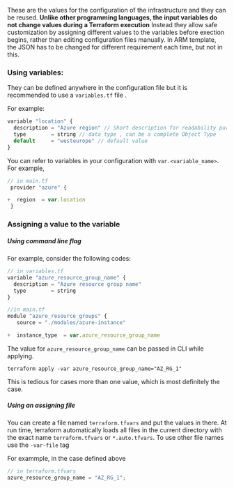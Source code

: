 These are the values for the configuration of the infrastructure and they can be reused. **Unlike other programming languages, the input variables do not change values during a Terraform execution** Instead they allow safe customization by assigning different values to the variables before exection begins, rather than editing configuration files manually.
In ARM template, the JSON has to be changed for different requirement each time, but not in this.

### Using variables:

They can be defined anywhere in the configuration file but it is recommended to use a `variables.tf` file .

For example:

```js
variable "location" {
  description = "Azure region" // Short description for readability purposes
  type        = string // data type , can be a complete Object Type
  default     = "westeurope" // default value
}

```

You can refer to variables in your configuration with `var.<variable_name>`. For example,

```js
// in main.tf
 provider "azure" {

+  region  = var.location
 }
```

### Assigning a value to the variable

##### Using command line flag

For example, consider the following codes:

```js
// in variables.tf
variable "azure_resource_group_name" {
  description = "Azure resource group name"
  type        = string
}
```

```js
//in main.tf
module "azure_resource_groups" {
   source = "./modules/azure-instance"

+  instance_type  = var.azure_resource_group_name
```

The value for `azure_resource_group_name` can be passed in CLI while applying.

```
terraform apply -var azure_resource_group_name="AZ_RG_1"
```

This is tedious for cases more than one value, which is most definitely the case.

##### Using an assigning file

You can create a file named `terraform.tfvars` and put the values in there. At run time, terraform automatically loads all files in the current directory with the exact name `terraform.tfvars` or `*.auto.tfvars`. To use other file names use the `-var-file` tag

For exammple, in the case defined above

```js
// in terraform.tfvars
azure_resource_group_name = "AZ_RG_1";
```
